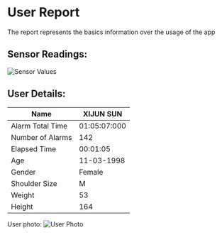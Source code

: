 # User Report
The report represents the basics information over the usage of the app
## Sensor Readings:
![Sensor Values](C:\Users\icadmin\PostureResearchProject\gui/data/img/graphs/graph_20240819111011_2.png)
## User Details:
| Name | XIJUN  SUN |
| --- | --- |
| Alarm Total Time | 01:05:07:000 |
| Number of Alarms | 142 |
| Elapsed Time | 00:01:05 |
| Age | 11-03-1998 |
| Gender | Female |
| Shoulder Size | M |
| Weight | 53 |
| Height | 164 |
User photo:
![User Photo]()
